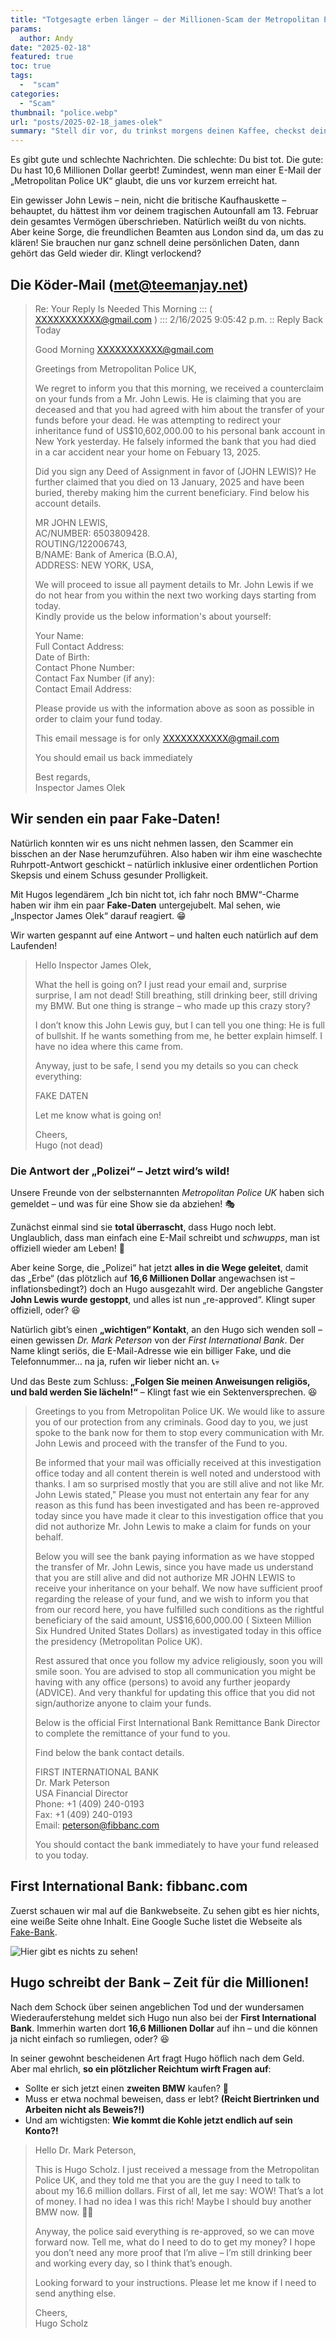 ```yaml
---
title: "Totgesagte erben länger – der Millionen-Scam der Metropolitan Police"
params:
  author: Andy
date: "2025-02-18"
featured: true
toc: true
tags:
  -  "scam"
categories:
  - "Scam"
thumbnail: "police.webp"
url: "posts/2025-02-18_james-olek"
summary: "Stell dir vor, du trinkst morgens deinen Kaffee, checkst deine Mails – und erfährst plötzlich, dass du tot bist. Noch besser: Jemand versucht, dein Millionen-Erbe einzukassieren!"
---
```


Es gibt gute und schlechte Nachrichten. Die schlechte: Du bist tot. Die gute: Du hast 10,6 Millionen Dollar geerbt! Zumindest, wenn man einer E-Mail der „Metropolitan Police UK“ glaubt, die uns vor kurzem erreicht hat.

Ein gewisser John Lewis – nein, nicht die britische Kaufhauskette – behauptet, du hättest ihm vor deinem tragischen Autounfall am 13. Februar dein gesamtes Vermögen überschrieben. Natürlich weißt du von nichts. Aber keine Sorge, die freundlichen Beamten aus London sind da, um das zu klären! Sie brauchen nur ganz schnell deine persönlichen Daten, dann gehört das Geld wieder dir. Klingt verlockend?

## Die Köder-Mail (met@teemanjay.net)

> Re: Your Reply Is Needed This Morning  :::  ( XXXXXXXXXXX@gmail.com )  ::: 2/16/2025 9:05:42 p.m.  ::   Reply Back Today  
>   
> Good Morning XXXXXXXXXXX@gmail.com  
>   
> Greetings from Metropolitan Police UK,  
>   
> We regret to inform you that this morning, we received a counterclaim on your funds from a Mr. John Lewis. He is claiming that you are deceased and that you had agreed with him about the transfer of your funds before your dead. He was attempting to redirect your inheritance fund of US$10,602,000.00 to his personal bank account in New York yesterday. He falsely informed the bank that you had died in a car accident near your home on Febuary 13, 2025.  
>   
> Did you sign any Deed of Assignment in favor of (JOHN LEWIS)? He further claimed that you died on 13 January, 2025 and have been buried, thereby making him the current beneficiary. Find below his account details.  
>   
> MR JOHN LEWIS,  
> AC/NUMBER: 6503809428.  
> ROUTING/122006743,  
> B/NAME: Bank of America (B.O.A),  
> ADDRESS: NEW YORK, USA,  
>   
> We will proceed to issue all payment details to Mr. John Lewis if we do not hear from you within the next two working days starting from today.  
> Kindly provide us the below information's about yourself:  
>   
>   
> Your Name:  
> Full Contact Address:  
> Date of Birth:  
> Contact Phone Number:  
> Contact Fax Number (if any):  
> Contact Email Address:  
>   
>   
> Please provide us with the information above as soon as possible in order to claim your fund today.   
>   
> This email message is for only XXXXXXXXXXX@gmail.com  
>   
> You should email us back immediately  
>   
> Best regards,  
> Inspector James Olek  

## Wir senden ein paar Fake-Daten!

Natürlich konnten wir es uns nicht nehmen lassen, den Scammer ein bisschen an der Nase herumzuführen. Also haben wir ihm eine waschechte Ruhrpott-Antwort geschickt – natürlich inklusive einer ordentlichen Portion Skepsis und einem Schuss gesunder Prolligkeit.  

Mit Hugos legendärem „Ich bin nicht tot, ich fahr noch BMW“-Charme haben wir ihm ein paar **Fake-Daten** untergejubelt. Mal sehen, wie „Inspector James Olek“ darauf reagiert. 😁

Wir warten gespannt auf eine Antwort – und halten euch natürlich auf dem Laufenden!

> Hello Inspector James Olek,    
>   
> What the hell is going on? I just read your email and, surprise surprise, I am not dead! Still breathing, still drinking beer, still driving my BMW. But one thing is strange – who made up this crazy story?    
>   
> I don’t know this John Lewis guy, but I can tell you one thing: He is full of bullshit. If he wants something from me, he better explain himself. I have no idea where this came from.    
>   
> Anyway, just to be safe, I send you my details so you can check everything:    
>   
> FAKE DATEN
>   
> Let me know what is going on!    
>   
> Cheers,    
> Hugo (not dead)    


### **Die Antwort der „Polizei“ – Jetzt wird’s wild!**  

Unsere Freunde von der selbsternannten *Metropolitan Police UK* haben sich gemeldet – und was für eine Show sie da abziehen! 🎭  

Zunächst einmal sind sie **total überrascht**, dass Hugo noch lebt. Unglaublich, dass man einfach eine E-Mail schreibt und *schwupps*, man ist offiziell wieder am Leben! 🎉  

Aber keine Sorge, die „Polizei“ hat jetzt **alles in die Wege geleitet**, damit das „Erbe“ (das plötzlich auf **16,6 Millionen Dollar** angewachsen ist – inflationsbedingt?) doch an Hugo ausgezahlt wird. Der angebliche Gangster **John Lewis wurde gestoppt**, und alles ist nun „re-approved“. Klingt super offiziell, oder? 😆  

Natürlich gibt’s einen **„wichtigen“ Kontakt**, an den Hugo sich wenden soll – einen gewissen *Dr. Mark Peterson* von der *First International Bank*. Der Name klingt seriös, die E-Mail-Adresse wie ein billiger Fake, und die Telefonnummer… na ja, rufen wir lieber nicht an. 📞💀  

Und das Beste zum Schluss: **„Folgen Sie meinen Anweisungen religiös, und bald werden Sie lächeln!“** – Klingt fast wie ein Sektenversprechen. 😆  

> Greetings to you from Metropolitan Police UK. We would like to assure you of our protection from any criminals. Good day to you, we just spoke to the bank now for them to stop every communication with Mr. John Lewis and proceed with the transfer of the Fund to you.  
>   
> Be informed that your mail was officially received at this investigation office today and all content therein is well noted and understood with thanks. I am so surprised mostly that you are still alive and not like Mr. John Lewis stated," Please you must not entertain any fear for any reason as this fund has been investigated and has been re-approved today since you have made it clear to this investigation office that you did not authorize Mr. John Lewis to make a claim for funds on your behalf.  
>   
> Below you will see the bank paying information as we have stopped the transfer of Mr. John Lewis, since you have made us understand that you are still alive and did not authorize MR JOHN LEWIS to receive your inheritance on your behalf. We now have sufficient proof regarding the release of your fund, and we wish to inform you that from our record here, you have fulfilled such conditions as the rightful beneficiary of the said amount, US$16,600,000.00 ( Sixteen Million Six Hundred  United States Dollars)   as investigated today in this office the presidency (Metropolitan Police UK).  
>      
> Rest assured that once you follow my advice religiously, soon you will smile soon.  You are advised to stop all communication you might be having with any office (persons) to avoid any further jeopardy (ADVICE). And very thankful for updating this office that you did not sign/authorize anyone to claim your funds.  
>      
> Below is the official First International Bank Remittance Bank Director to complete the remittance of your fund to you.  
>    
> Find below the bank contact details.   
>   
> FIRST INTERNATIONAL BANK  
> Dr.  Mark Peterson  
> USA Financial Director  
> Phone:  +1 (409) 240-0193  
> Fax:   +1 (409) 240-0193  
> Email:  peterson@fibbanc.com    
>   
> You should contact the bank immediately to have your fund released to you today.  

## First International Bank: fibbanc.com

Zuerst schauen wir mal auf die Bankwebseite. Zu sehen gibt es hier nichts, eine weiße Seite ohne Inhalt. Eine Google Suche listet die Webseite als [Fake-Bank](https://db.aa419.org/fakebanksview.php?key=133731).

![Hier gibt es nichts zu sehen!](/posts/2025-02-18_james-olek/webseite.webp)

## **Hugo schreibt der Bank – Zeit für die Millionen!**  

Nach dem Schock über seinen angeblichen Tod und der wundersamen Wiederauferstehung meldet sich Hugo nun also bei der **First International Bank**. Immerhin warten dort **16,6 Millionen Dollar** auf ihn – und die können ja nicht einfach so rumliegen, oder? 😆  

In seiner gewohnt bescheidenen Art fragt Hugo höflich nach dem Geld. Aber mal ehrlich, **so ein plötzlicher Reichtum wirft Fragen auf**:  
- Sollte er sich jetzt einen **zweiten BMW** kaufen? 🤔  
- Muss er etwa nochmal beweisen, dass er lebt? **(Reicht Biertrinken und Arbeiten nicht als Beweis?!)**  
- Und am wichtigsten: **Wie kommt die Kohle jetzt endlich auf sein Konto?!**  

> Hello Dr. Mark Peterson,    
>   
> This is Hugo Scholz. I just received a message from the Metropolitan Police UK, and they told me that you are the guy I need to talk to about my 16.6 million dollars. First of all, let me say: WOW! That’s a lot of money. I had no idea I was this rich! Maybe I should buy another BMW now. 🚗💨    
>   
> Anyway, the police said everything is re-approved, so we can move forward now. Tell me, what do I need to do to get my money? I hope you don’t need any more proof that I’m alive – I’m still drinking beer and working every day, so I think that’s enough.    
>   
> Looking forward to your instructions. Please let me know if I need to send anything else.    
>   
> Cheers,    
> Hugo Scholz    
